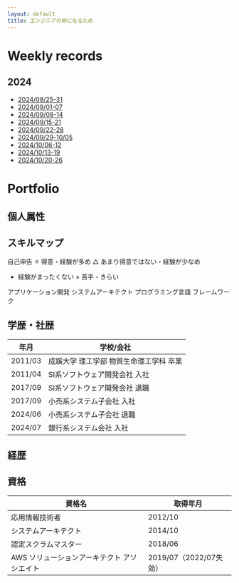 ```yaml
---
layout: default
title: エンジニアの卵になるため
---
```


# Weekly records

## 2024
* [2024/08/25-31](weekly-records/2024/0825-31.md)
* [2024/09/01-07](weekly-records/2024/0901-07.md)
* [2024/09/08-14](weekly-records/2024/0908-14.md)
* [2024/09/15-21](weekly-records/2024/0915-21.md)
* [2024/09/22-28](weekly-records/2024/0922-28.md)
* [2024/09/29-10/05](weekly-records/2024/0929-1005.md)
* [2024/10/06-12](weekly-records/2024/1006-12.md)
* [2024/10/13-19](weekly-records/2024/1013-19.md)
* [2024/10/20-26](weekly-records/2024/1020-26.md)

# Portfolio

## 個人属性

## スキルマップ

自己申告
⚪︎ 得意・経験が多め
△ あまり得意ではない・経験が少なめ
- 経験がまったくない
× 苦手・きらい

アプリケーション開発
システムアーキテクト
プログラミング言語
フレームワーク



## 学歴・社歴

| 年月  | 学校/会社  | 
| ------- | --------------------- |
| 2011/03 | 成蹊大学 理工学部 物質生命理工学科 卒業 |
| 2011/04 | SI系ソフトウェア開発会社 入社        |
| 2017/09 | SI系ソフトウェア開発会社 退職        |
| 2017/09 | 小売系システム子会社 入社          |
| 2024/06 | 小売系システム子会社 退職          |
| 2024/07 | 銀行系システム会社 入社          |

## 経歴

## 資格

| 資格名                      | 取得年月    |
| ------------------------ | ------- |
| 応用情報技術者                  | 2012/10 |
| システムアーキテクト               | 2014/10 |
| 認定スクラムマスター               | 2018/06 |
| AWS ソリューションアーキテクト アソシエイト | 2019/07（2022/07失効） |

## 